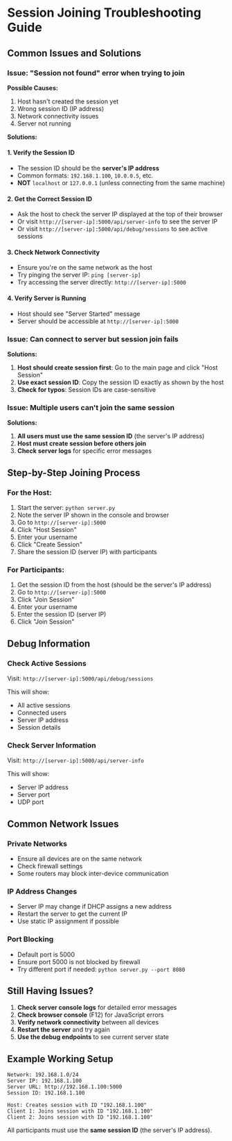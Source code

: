 # Session Joining Troubleshooting Guide

## Common Issues and Solutions

### Issue: "Session not found" error when trying to join

**Possible Causes:**
1. Host hasn't created the session yet
2. Wrong session ID (IP address)
3. Network connectivity issues
4. Server not running

**Solutions:**

#### 1. Verify the Session ID
- The session ID should be the **server's IP address**
- Common formats: `192.168.1.100`, `10.0.0.5`, etc.
- **NOT** `localhost` or `127.0.0.1` (unless connecting from the same machine)

#### 2. Get the Correct Session ID
- Ask the host to check the server IP displayed at the top of their browser
- Or visit `http://[server-ip]:5000/api/server-info` to see the server IP
- Or visit `http://[server-ip]:5000/api/debug/sessions` to see active sessions

#### 3. Check Network Connectivity
- Ensure you're on the same network as the host
- Try pinging the server IP: `ping [server-ip]`
- Try accessing the server directly: `http://[server-ip]:5000`

#### 4. Verify Server is Running
- Host should see "Server Started" message
- Server should be accessible at `http://[server-ip]:5000`

### Issue: Can connect to server but session join fails

**Solutions:**
1. **Host should create session first**: Go to the main page and click "Host Session"
2. **Use exact session ID**: Copy the session ID exactly as shown by the host
3. **Check for typos**: Session IDs are case-sensitive

### Issue: Multiple users can't join the same session

**Solutions:**
1. **All users must use the same session ID** (the server's IP address)
2. **Host must create session before others join**
3. **Check server logs** for specific error messages

## Step-by-Step Joining Process

### For the Host:
1. Start the server: `python server.py`
2. Note the server IP shown in the console and browser
3. Go to `http://[server-ip]:5000`
4. Click "Host Session"
5. Enter your username
6. Click "Create Session"
7. Share the session ID (server IP) with participants

### For Participants:
1. Get the session ID from the host (should be the server's IP address)
2. Go to `http://[server-ip]:5000`
3. Click "Join Session"
4. Enter your username
5. Enter the session ID (server IP)
6. Click "Join Session"

## Debug Information

### Check Active Sessions
Visit: `http://[server-ip]:5000/api/debug/sessions`

This will show:
- All active sessions
- Connected users
- Server IP address
- Session details

### Check Server Information
Visit: `http://[server-ip]:5000/api/server-info`

This will show:
- Server IP address
- Server port
- UDP port

## Common Network Issues

### Private Networks
- Ensure all devices are on the same network
- Check firewall settings
- Some routers may block inter-device communication

### IP Address Changes
- Server IP may change if DHCP assigns a new address
- Restart the server to get the current IP
- Use static IP assignment if possible

### Port Blocking
- Default port is 5000
- Ensure port 5000 is not blocked by firewall
- Try different port if needed: `python server.py --port 8080`

## Still Having Issues?

1. **Check server console logs** for detailed error messages
2. **Check browser console** (F12) for JavaScript errors
3. **Verify network connectivity** between all devices
4. **Restart the server** and try again
5. **Use the debug endpoints** to see current server state

## Example Working Setup

```
Network: 192.168.1.0/24
Server IP: 192.168.1.100
Server URL: http://192.168.1.100:5000
Session ID: 192.168.1.100

Host: Creates session with ID "192.168.1.100"
Client 1: Joins session with ID "192.168.1.100"  
Client 2: Joins session with ID "192.168.1.100"
```

All participants must use the **same session ID** (the server's IP address).